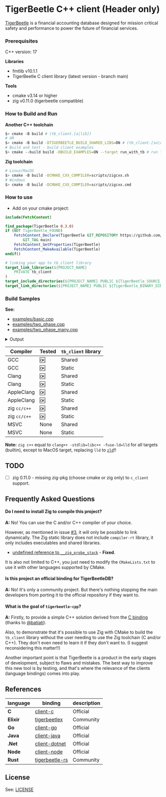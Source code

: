 # TigerBeetle C++ client (Header only)

[TigerBeetle] is a financial accounting database designed for mission critical safety and performance to power the future of financial services.

### Prerequisites

 C++ version: 17

**Libraries**
- fmtlib v10.1.1
- TigerBeetle C client library (latest version - branch main)

**Tools**
- cmake v3.14 or higher
- zig v0.11.0 (tigerbeetle compatible)


### How to Build and Run

**Another C++ toolchain**

```bash
$> cmake -B build # (tb_client.[a|lib])
# OR
$> cmake -B build -DTIGERBEETLE_BUILD_SHARED_LIBS=ON # (tb_client.[so|dll|dylib])
# Build and test - build client examples
$> cmake --build build -DBUILD_EXAMPLES=ON --target run_with_tb # run TigerBeetle server + C++ client 
```

**Zig toolchain**

```bash
# Linux/MacOS
$> cmake -B build -DCMAKE_CXX_COMPILER=scripts/zigcxx.sh
# Windows
$> cmake -B build -DCMAKE_CXX_COMPILER=scripts/zigcxx.cmd
```

### How to use

- Add on your cmake project:

```cmake
include(FetchContent)

find_package(TigerBeetle 0.3.0)
if (NOT TigerBeetle_FOUND)
    FetchContent_Declare(TigerBeetle GIT_REPOSITORY https://github.com/kassane/tigerbeetle-cpp.git
        GIT_TAG main)
    FetchContent_GetProperties(TigerBeetle)
    FetchContent_MakeAvailable(TigerBeetle)
endif()

# linking your app to tb_client library
target_link_libraries(${PROJECT_NAME}
    PRIVATE tb_client
)
target_include_directories(${PROJECT_NAME} PUBLIC ${TigerBeetle_SOURCE_DIR}/include)
target_link_directories(${PROJECT_NAME} PUBLIC ${TigerBeetle_BINARY_DIR})
```

### Build Samples

**See:**
- [examples/basic.cpp](examples/basic.cpp)
- [examples/two_phase.cpp](examples/two_phase.cpp)
- [examples/two_phase_many.cpp](examples/two_phase_many.cpp)

<details>
<summary>Output</summary>

```bash
# possible output
[100%] Built target tb_cpp
Running tb_cpp with TigerBeetle
Starting replica 0

running client...
error(message_bus): error connecting to replica 0: error.ConnectionRefused
info(message_bus): connected to replica 0
TigerBeetle C++ Sample

[trace] Connecting...
[trace] Creating accounts...
[info] Accounts created successfully
[trace] Creating transfers...
[info] Transfers created successfully
============================================
[trace] 194 transfers per second
[trace] create_transfers max p100 latency per 8191 transfers = 1294686ms
[trace] total 819100 transfers in 4200636ms
[info] Looking up accounts ...
[info] 2 Account(s) found
============================================
[trace] id=1
[trace] debits_posted=819100
[trace] credits_posted=0
[trace] id=2
[trace] debits_posted=0
[trace] credits_posted=819100

Done!!
Killing tigerbeetle start process...
Terminating tigerbeetle start process...
[100%] Built target run_with_tb
```
</details>

| Compiler | Tested | `tb_client` library |
| --- | --- | --- |
| GCC | 🆗 | Shared |
| GCC | 🆗 | Static |
| Clang | 🆗 | Shared |
| Clang | 🆗 | Static |
| AppleClang | 🆗 | Shared |
| AppleClang | 🆗 | Static |
| zig `cc/c++` | 🆗 | Shared |
| zig `cc/c++` | 🆗 | Static |
| MSVC | None | Shared |
| MSVC | None | Static |

**Note:** `zig c++` equal to `clang++ -stdlib=libc++ -fuse-ld=lld` for all targets (builtin), except to MacOS target, replacing `lld` to [`zld`](https://github.com/kubkon/zld)!!

## TODO

- [ ] zig 0.11.0 - missing zig-pkg (choose cmake or zig only) to `c_client` support.


## Frequently Asked Questions

#### Do I need to install Zig to compile this project?

**A:** No! You can use the C and/or C++ compiler of your choice.

However, as mentioned in issue [#3](https://github.com/kassane/tigerbeetle-cpp/issues/3), it will only be possible to link dynamically. The Zig static library does not include `compiler-rt` library, it only includes executables and shared libraries.

- [undefined reference to `__zig_probe_stack`](https://github.com/tigerbeetledb/tigerbeetle/pull/792) - **Fixed**.

It is also not limited to C++, you just need to modify the `CMakeLists.txt` to use it with other languages supported by CMake.

#### Is this project an official binding for TigerBeetleDB?

**A:** No! It's only a community project. But there's nothing stopping the main developers from porting it to the official repository if they want to.

#### What is the goal of `tigerbeetle-cpp`?

**A:** Firstly, to provide a simple C++ solution derived from the [C binding][client-c] (thanks to [@batiati](https://github.com/batiati)).

Also, to demonstrate that it's possible to use Zig with CMake to build the `tb_client` library without the user needing to use the Zig toolchain (C and/or C++). They don't even need to learn it if they don't want to. (I suggest reconsidering this matter!!)

Another important point is that TigerBeetle is a product in the early stages of development, subject to flaws and mistakes. The best way to improve this new tool is by testing, and that's where the relevance of the clients (language bindings) comes into play.

## References


| language | binding | description |
| --- | --- | --- |
| **C** | [client-c] | Official |
| **Elixir** | [tigerbeetlex] | Community |
| **Go** | [client-go] | Official |
| **Java** | [client-java] | Official |
| **.Net** | [client-dotnet] | Official |
| **Node** | [client-node] | Official |
| **Rust** | [tigerbeetle-rs] | Community |

## License

See: [LICENSE](LICENSE)

[TigerBeetle]: https://github.com/tigerbeetledb/tigerbeetle
[client-c]:https://github.com/tigerbeetledb/tigerbeetle/tree/main/src/clients/c
[client-go]: https://github.com/tigerbeetledb/tigerbeetle/tree/main/src/clients/go
[client-node]: https://github.com/tigerbeetledb/tigerbeetle/tree/main/src/clients/node
[client-java]: https://github.com/tigerbeetledb/tigerbeetle/tree/main/src/clients/java
[client-dotnet]: https://github.com/tigerbeetledb/tigerbeetle/tree/main/src/clients/dotnet
[tigerbeetlex]: https://github.com/rbino/tigerbeetlex
[tigerbeetle-rs]: https://github.com/ZetaNumbers/tigerbeetle-rs
